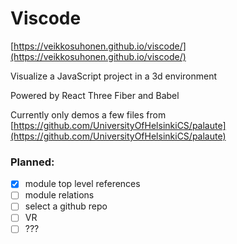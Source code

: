 # Viscode

[https://veikkosuhonen.github.io/viscode/](https://veikkosuhonen.github.io/viscode/)

Visualize a JavaScript project in a 3d environment

Powered by React Three Fiber and Babel

Currently only demos a few files from [https://github.com/UniversityOfHelsinkiCS/palaute](https://github.com/UniversityOfHelsinkiCS/palaute)

### Planned:

- [x] module top level references
- [ ] module relations
- [ ] select a github repo
- [ ] VR
- [ ] ???